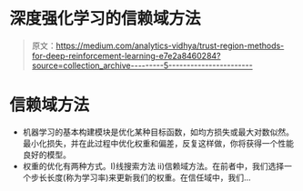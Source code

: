 # 深度强化学习的信赖域方法

> 原文：<https://medium.com/analytics-vidhya/trust-region-methods-for-deep-reinforcement-learning-e7e2a8460284?source=collection_archive---------5----------------------->

# 信赖域方法

*   机器学习的基本构建模块是优化某种目标函数，如均方损失或最大对数似然。最小化损失，并在此过程中优化权重和偏差，反复这样做，你将获得一个性能良好的模型。
*   权重的优化有两种方式。I)线搜索方法 ii)信赖域方法。在前者中，我们选择一个步长长度(称为学习率)来更新我们的权重。在信任域中，我们…
